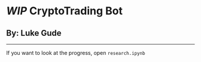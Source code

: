 # *WIP* CryptoTrading Bot
## By: Luke Gude
---
If you want to look at the progress, open `research.ipynb`

